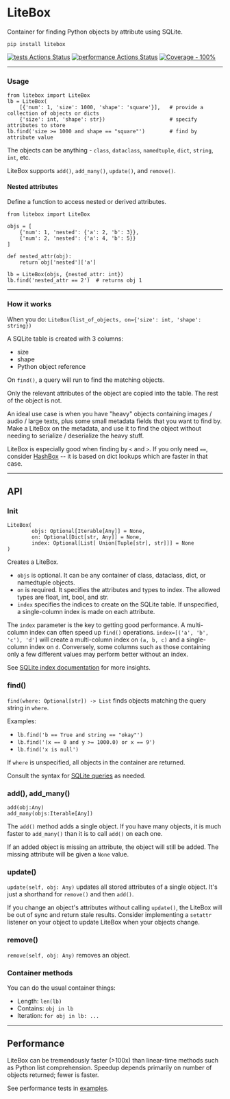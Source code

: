 # LiteBox

Container for finding Python objects by attribute using SQLite.

`pip install litebox`

[![tests Actions Status](https://github.com/manimino/litebox/workflows/tests/badge.svg)](https://github.com/manimino/litebox/actions)
[![performance Actions Status](https://github.com/manimino/litebox/workflows/performance/badge.svg)](https://github.com/manimino/litebox/actions)
[![Coverage - 100%](https://img.shields.io/static/v1?label=Coverage&message=100%&color=2ea44f)](test/cov.txt)

____

### Usage
```
from litebox import LiteBox
lb = LiteBox(
    [{'num': 1, 'size': 1000, 'shape': 'square'}],   # provide a collection of objects or dicts 
    {'size': int, 'shape': str})                     # specify attributes to store
lb.find('size >= 1000 and shape == "square"')        # find by attribute value
```

The objects can be anything - `class`, `dataclass`, `namedtuple`, `dict`, `string`, `int`, etc.

LiteBox supports `add()`, `add_many()`, `update()`, and `remove()`.

#### Nested attributes

Define a function to access nested or derived attributes.

```
from litebox import LiteBox

objs = [
    {'num': 1, 'nested': {'a': 2, 'b': 3}}, 
    {'num': 2, 'nested': {'a': 4, 'b': 5}}
]

def nested_attr(obj):
    return obj['nested']['a']

lb = LiteBox(objs, {nested_attr: int})
lb.find('nested_attr == 2')  # returns obj 1
```

____

### How it works

When you do: `LiteBox(list_of_objects, on={'size': int, 'shape': string})`

A SQLite table is created with 3 columns:
 - size
 - shape
 - Python object reference

On `find()`, a query will run to find the matching objects.

Only the relevant attributes of the object are copied into the table. The rest of the object is not.

An ideal use case is when you have "heavy" objects containing images / audio / large texts, plus some small
metadata fields that you want to find by. Make a LiteBox on the metadata, and use it to find
the object without needing to serialize / deserialize the heavy stuff.

LiteBox is especially good when finding by `<` and `>`. If you only need `==`, consider 
[HashBox](https://pypi.org/project/hashbox/) -- it is based on dict lookups which are faster in that case. 

____

## API

### Init 

```
LiteBox(
        objs: Optional[Iterable[Any]] = None,
        on: Optional[Dict[str, Any]] = None,
        index: Optional[List[ Union[Tuple[str], str]]] = None
)
```

Creates a LiteBox.

 - `objs` is optional. It can be any container of class, dataclass, dict, or namedtuple objects.
 - `on` is required. It specifies the attributes and types to index. The allowed types are float, int, bool, and str.
 - `index` specifies the indices to create on the SQLite table. If unspecified, a single-column index is made on each
attribute. 

The `index` parameter is the key to getting good performance. A multi-column index can often speed up `find()` 
operations. `index=[('a', 'b', 'c'), 'd']` will create a multi-column index on `(a, b, c)` and a single-column index 
on `d`.  Conversely, some columns such as those containing only a few different values may perform better without an 
index.

See [SQLite index documentation](https://www.sqlite.org/queryplanner.html) for more insights.

### find()

`find(where: Optional[str]) -> List` finds objects matching the query string in `where`.

Examples: 
 - `lb.find('b == True and string == "okay"')`
 - `lb.find('(x == 0 and y >= 1000.0) or x == 9')`
 - `lb.find('x is null')`

If `where` is unspecified, all objects in the container are returned. 

Consult the syntax for [SQLite queries](https://www.sqlite.org/lang_select.html) as needed.

### add(), add_many()

```
add(obj:Any)
add_many(objs:Iterable[Any])
```

The `add()` method adds a single object. If you have many objects, it is much faster to `add_many()` than it is to
call `add()` on each one.

If an added object is missing an attribute, the object will still be added. The missing attribute will be given a 
`None` value.

### update()

`update(self, obj: Any)` updates all stored attributes of a single object. 
It's just a shorthand for `remove()` and then `add()`.

If you change an object's attributes without calling `update()`, the LiteBox will be out of sync and
return stale results. Consider implementing a `setattr` listener on your object to update LiteBox when your objects
change.

### remove()

`remove(self, obj: Any)` removes an object. 

### Container methods

You can do the usual container things:
 - Length: `len(lb)`
 - Contains: `obj in lb`
 - Iteration: `for obj in lb: ...`

____

## Performance

LiteBox can be tremendously faster (>100x) than linear-time methods such as Python list comprehension. Speedup depends 
primarily on number of objects returned; fewer is faster.

See performance tests in [examples](/examples).
